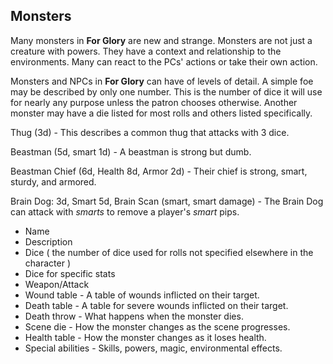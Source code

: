 ## Monsters

Many monsters in **For Glory** are new and strange.
Monsters are not just a creature with powers.
They have a context and relationship to the environments.
Many can react to the PCs' actions or take their own action.

Monsters and NPCs in **For Glory** can have of levels of detail.
A simple foe may be described by only one number. This is the number of dice it will use for nearly any purpose unless the patron chooses otherwise.
Another monster may have a die listed for most rolls and others listed specifically.

Thug (3d) - This describes a common thug that attacks with 3 dice.

Beastman (5d, smart 1d) - A beastman is strong but dumb.

Beastman Chief (6d, Health 8d, Armor 2d) - Their chief is strong, smart, sturdy, and armored.

Brain Dog: 3d, Smart 5d, Brain Scan (smart, smart damage) - The Brain Dog can attack with _smarts_ to remove a player's _smart_ pips.

- Name
- Description
- Dice ( the number of dice used for rolls not specified elsewhere in the character )
- Dice for specific stats
- Weapon/Attack
- Wound table - A table of wounds inflicted on their target.
- Death table - A table for severe wounds inflicted on their target.
- Death throw - What happens when the monster dies.
- Scene die - How the monster changes as the scene progresses.
- Health table - How the monster changes as it loses health.
- Special abilities - Skills, powers, magic, environmental effects.


